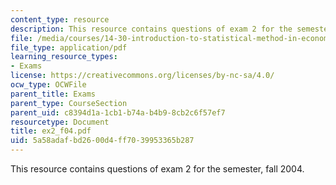 ```yaml
---
content_type: resource
description: This resource contains questions of exam 2 for the semester, fall 2004.
file: /media/courses/14-30-introduction-to-statistical-method-in-economics-spring-2006/5a58adafbd2600d4ff7039953365b287_ex2_f04.pdf
file_type: application/pdf
learning_resource_types:
- Exams
license: https://creativecommons.org/licenses/by-nc-sa/4.0/
ocw_type: OCWFile
parent_title: Exams
parent_type: CourseSection
parent_uid: c8394d1a-1cb1-b74a-b4b9-8cb2c6f57ef7
resourcetype: Document
title: ex2_f04.pdf
uid: 5a58adaf-bd26-00d4-ff70-39953365b287
---
```

This resource contains questions of exam 2 for the semester, fall 2004.